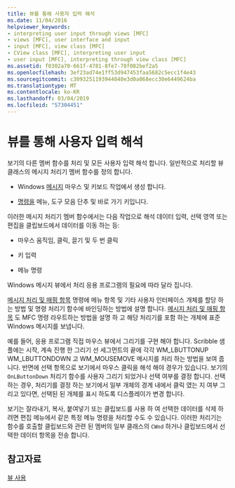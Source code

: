 ```yaml
---
title: 뷰를 통해 사용자 입력 해석
ms.date: 11/04/2016
helpviewer_keywords:
- interpreting user input through views [MFC]
- views [MFC], user interface and input
- input [MFC], view class [MFC]
- CView class [MFC], interpreting user input
- user input [MFC], interpreting through view class [MFC]
ms.assetid: f0302a70-661f-4781-8fe7-78f082bef2a5
ms.openlocfilehash: 3ef23ad74e1ff53d947453faa5682c5ecc1f4e43
ms.sourcegitcommit: c3093251193944840e3d0a068ecc30e6449624ba
ms.translationtype: MT
ms.contentlocale: ko-KR
ms.lasthandoff: 03/04/2019
ms.locfileid: "57304451"
---
```

# <a name="interpreting-user-input-through-a-view"></a>뷰를 통해 사용자 입력 해석

보기의 다른 멤버 함수를 처리 및 모든 사용자 입력 해석 합니다. 일반적으로 처리할 뷰 클래스의 메시지 처리기 멤버 함수를 정의 합니다.

- Windows [메시지](../mfc/messages.md) 마우스 및 키보드 작업에서 생성 합니다.

- [명령을](../mfc/user-interface-objects-and-command-ids.md) 메뉴, 도구 모음 단추 및 바로 가기 키입니다.

이러한 메시지 처리기 멤버 함수에서는 다음 작업으로 해석 데이터 입력, 선택 영역 또는 편집을 클립보드에서 데이터를 이동 하는 등:

- 마우스 움직임, 클릭, 끌기 및 두 번 클릭

- 키 입력

- 메뉴 명령

Windows 메시지 뷰에서 처리 응용 프로그램의 필요에 따라 달라 집니다.

[메시지 처리 및 매핑 항목](../mfc/message-handling-and-mapping.md) 명령에 메뉴 항목 및 기타 사용자 인터페이스 개체를 할당 하는 방법 및 명령 처리기 함수에 바인딩하는 방법에 설명 합니다. [메시지 처리 및 매핑 항목](../mfc/message-handling-and-mapping.md) 도 MFC 명령 라우트하는 방법을 설명 하 고 해당 처리기를 포함 하는 개체에 표준 Windows 메시지를 보냅니다.

예를 들어, 응용 프로그램 직접 마우스 뷰에서 그리기를 구현 해야 합니다. Scribble 샘플에는 시작, 계속 진행 한 그리기 선 세그먼트의 끝에 각각 WM_LBUTTONUP WM_LBUTTONDOWN 고 WM_MOUSEMOVE 메시지를 처리 하는 방법을 보여 줍니다. 반면에 선택 항목으로 보기에서 마우스 클릭을 해석 해야 경우가 있습니다. 보기의 `OnLButtonDown` 처리기 함수를 사용자 그리기 되었거나 선택 여부를 결정 합니다. 선택 하는 경우, 처리기를 결정 하는 보기에서 일부 개체의 경계 내에서 클릭 였는 지 여부 그리고 있다면, 선택된 된 개체를 표시 하도록 디스플레이가 변경 합니다.

보기는 잘라내기, 복사, 붙여넣기 또는 클립보드를 사용 하 여 선택한 데이터를 삭제 하려면 편집 메뉴에서 같은 특정 메뉴 명령을 처리할 수도 수 있습니다. 이러한 처리기는 함수를 호출할 클립보드와 관련 된 멤버의 일부 클래스의 `CWnd` 하거나 클립보드에서 선택한 데이터 항목을 전송 합니다.

## <a name="see-also"></a>참고자료

[뷰 사용](../mfc/using-views.md)
